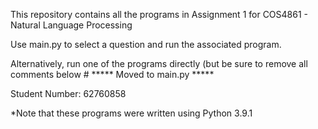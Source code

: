 This repository contains all the programs in Assignment 1 for COS4861 - Natural Language Processing

Use main.py to select a question and run the associated program.

Alternatively, run one of the programs directly (but be sure to remove all comments below # ***** Moved to main.py *****

Student Number: 62760858

*Note that these programs were written using Python 3.9.1
